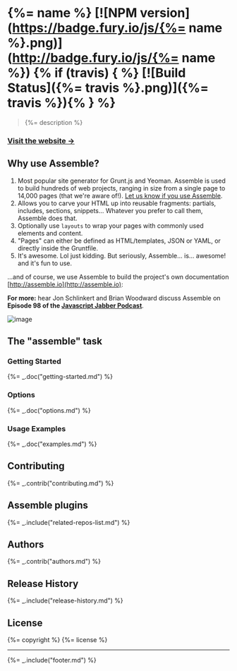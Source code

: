 # {%= name %} [![NPM version](https://badge.fury.io/js/{%= name %}.png)](http://badge.fury.io/js/{%= name %}) {% if (travis) { %} [![Build Status]({%= travis %}.png)]({%= travis %}){% } %}

> {%= description %}

### [Visit the website →](http://assemble.io)

## Why use Assemble?

1. Most popular site generator for Grunt.js and Yeoman. Assemble is used to build hundreds of web projects, ranging in size from a single page to 14,000 pages (that we're aware of!). [Let us know if you use Assemble](https://github.com/assemble/assemble/issues/300).
1. Allows you to carve your HTML up into reusable fragments: partials, includes, sections, snippets... Whatever you prefer to call them, Assemble does that.
1. Optionally use `layouts` to wrap your pages with commonly used elements and content.
1. "Pages" can either be defined as HTML/templates, JSON or YAML, or directly inside the Gruntfile.
1. It's awesome. Lol just kidding. But seriously, Assemble... is... awesome! and it's fun to use.

...and of course, we use Assemble to build the project's own documentation [http://assemble.io](http://assemble.io):

**For more:** hear Jon Schlinkert and Brian Woodward discuss Assemble on **Episode 98 of the [Javascript Jabber Podcast](http://javascriptjabber.com/098-jsj-assemble-io-with-brian-woodward-and-jon-schlinkert/)**.


![image](https://f.cloud.github.com/assets/383994/1463257/f031bcfe-4525-11e3-9a03-89a17eee7518.png)

## The "assemble" task

### Getting Started
{%= _.doc("getting-started.md") %}

### Options
{%= _.doc("options.md") %}

### Usage Examples
{%= _.doc("examples.md") %}

## Contributing
{%= _.contrib("contributing.md") %}

## Assemble plugins
{%= _.include("related-repos-list.md") %}

## Authors
{%= _.contrib("authors.md") %}

## Release History
{%= _.include("release-history.md") %}

## License
{%= copyright %}
{%= license %}

***

{%= _.include("footer.md") %}
